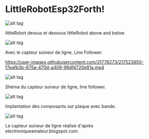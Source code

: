 # LittleRobotEsp32Forth!

![alt tag](https://user-images.githubusercontent.com/31778273/217667374-52ab65e7-f2e7-4664-b56e-92019d6b184c.png)

littleRobot dessus et dessous littleRobot above and below

![alt tag](https://user-images.githubusercontent.com/31778273/217016920-76d7783c-00c1-4d11-9939-c3dd6e7aff2c.png)

Avec le capteur suiveur de ligne, Line Follower.


https://user-images.githubusercontent.com/31778273/217523850-f7eafb3b-675a-470d-a409-96df4720e81a.mp4

![alt tag](https://user-images.githubusercontent.com/31778273/218247443-6e8f3cd2-89ed-4709-9b93-e8f325aeca94.png)

Shéma du capteur suiveur de ligne, line follower.


![alt tag](https://user-images.githubusercontent.com/31778273/218247914-e914ee5b-1291-4b6d-9ab0-14352c56eee0.png)

Implantation des composants sur plaque avec bande.


![alt tag](https://user-images.githubusercontent.com/31778273/218248610-7e87aa9c-6cf2-46f5-8d22-bdb6d15036a8.png)

Le capteur suiveur de ligne réalisé d'après electroniqueamateur.blogspot.com.
